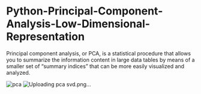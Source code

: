 # Python-Principal-Component-Analysis-Low-Dimensional-Representation
Principal component analysis, or PCA, is a statistical procedure that allows you to summarize the information content in large data tables by means of a smaller set of “summary indices” that can be more easily visualized and analyzed.

![pca](https://github.com/RoshaSoft/Python-Principal-Component-Analysis-Low-Dimensional-Representation/assets/85801966/658674d8-8fc4-463f-99dc-b1100525fa7c)
![Uploading pca svd.png…]()
